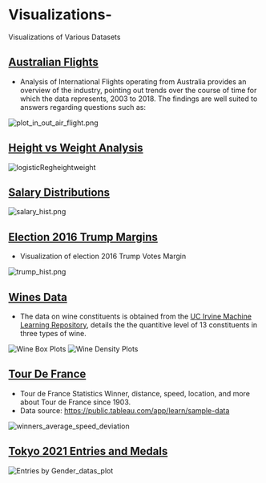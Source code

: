 # Visualizations-

Visualizations of Various Datasets

## [Australian Flights](AustralianFlights/)

-   Analysis of International Flights operating from Australia provides an overview of the industry, pointing out trends over the course of time for which the data represents, 2003 to 2018. The findings are well suited to answers regarding questions such as:

![plot_in_out_air_flight.png](AustralianFlights/plot_in_out_air_flight.png)

## [Height vs Weight Analysis](logisticRegheightweight/)

![logisticRegheightweight](logisticRegheightweight/hei_impr_sex_plot.png)

## [Salary Distributions](sALARYhIST/)

![salary_hist.png](sALARYhIST/salary_hist.png)

## [Election 2016 Trump Margins](TrumpElection2016/)

-   Visualization of election 2016 Trump Votes Margin

![trump_hist.png](TrumpElection2016/trump_hist.png)

## [Wines Data](WINES)

-   The data on wine constituents is obtained from the [UC Irvine Machine Learning Repository](https://archive.ics.uci.edu/dataset/109/wine), details the the quantitive level of 13 constituents in three types of wine.

![Wine Box Plots](./WINES/wine_box_plots.png) ![Wine Density Plots](./WINES/density_plots.png)

## [Tour De France](./TourDeFrance)


- Tour de France Statistics Winner, distance, speed, location, and more about Tour de France since 1903.
- Data source: <https://public.tableau.com/app/learn/sample-data>


![winners_average_speed_deviation](./TourDeFrance/plots/winners_average_speed_deviation.jpeg)

## [Tokyo 2021 Entries and Medals](./Tokyo2021)

![Entries by Gender_datas_plot](./Tokyo2021/plots/gender_datas_plot.png)